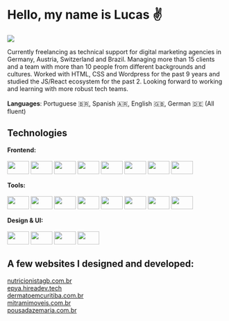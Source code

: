 <h1>Hello, my name is Lucas ✌️</h1>
<a href="https://www.linkedin.com/in/lucas-vidal-de-andrade/" target="_blank">
  <img src="https://img.shields.io/badge/LinkedIn-0077B5?style=for-the-badge&logo=linkedin&logoColor=white" />
</a>

Currently freelancing as technical support for digital marketing agencies in Germany, Austria, Switzerland and Brazil. Managing more than 15 clients and a team with more than 10 people from different backgrounds and cultures. Worked with HTML, CSS and Wordpress for the past 9 years and studied the JS/React ecosystem for the past 2. Looking forward to working and learning with more robust tech teams.<br><br>
**Languages**: Portuguese 🇧🇷, Spanish 🇦🇷, English 🇬🇧, German 🇩🇪 (All fluent)

## Technologies

<strong>Frontend:</strong><br><br>
<img src="https://cdn.jsdelivr.net/gh/devicons/devicon/icons/html5/html5-plain-wordmark.svg" height="30" width="50" />
<img src="https://cdn.jsdelivr.net/gh/devicons/devicon/icons/css3/css3-plain-wordmark.svg" height="30" width="50" />
<img src="https://cdn.jsdelivr.net/gh/devicons/devicon/icons/tailwindcss/tailwindcss-plain.svg" height="30" width="50" />
<img src="https://cdn.jsdelivr.net/gh/devicons/devicon/icons/bootstrap/bootstrap-plain-wordmark.svg" height="30" width="50" />
<img src="https://cdn.jsdelivr.net/gh/devicons/devicon/icons/javascript/javascript-plain.svg" height="30" width="50" />
<img src="https://cdn.jsdelivr.net/gh/devicons/devicon/icons/react/react-original-wordmark.svg" height="30" width="50" />
<img src="https://cdn.jsdelivr.net/gh/devicons/devicon/icons/redux/redux-original.svg" height="30" width="50" />
<img src="https://cdn.jsdelivr.net/gh/devicons/devicon/icons/wordpress/wordpress-plain-wordmark.svg" height="30" width="50" />

<strong>Tools:</strong><br><br>
<img src="https://cdn.jsdelivr.net/gh/devicons/devicon/icons/vscode/vscode-original.svg" height="30" width="50" />
<img src="https://cdn.jsdelivr.net/gh/devicons/devicon/icons/git/git-plain.svg" height="30" width="50" />
<img src="https://cdn.jsdelivr.net/gh/devicons/devicon/icons/npm/npm-original-wordmark.svg" height="30" width="50" />
<img src="https://cdn.jsdelivr.net/gh/devicons/devicon/icons/trello/trello-plain.svg" height="30" width="50" />
<img src="https://cdn.cdnlogo.com/logos/a/73/asana.svg" height="30" width="50" />
<img src="https://cdn.cdnlogo.com/logos/n/50/notion.svg" height="30" width="50" />
<img src="https://cdn.jsdelivr.net/gh/devicons/devicon/icons/github/github-original.svg" height="30" width="50" />
<img src="https://cdn.cdnlogo.com/logos/p/62/prettier.svg" height="30" width="50" />

<strong>Design & UI:</strong><br><br>
<img src="https://cdn.jsdelivr.net/gh/devicons/devicon/icons/photoshop/photoshop-plain.svg" height="30" width="50" />
<img src="https://cdn.jsdelivr.net/gh/devicons/devicon/icons/illustrator/illustrator-plain.svg" height="30" width="50" />
<img src="https://cdn.jsdelivr.net/gh/devicons/devicon/icons/xd/xd-plain.svg" height="30" width="50" />
<img src="https://cdn.jsdelivr.net/gh/devicons/devicon/icons/figma/figma-original.svg" height="30" width="50" />

## A few websites I designed and developed:
<a href="https://nutricionistagb.com.br/" target="_blank">nutricionistagb.com.br</a><br>
<a href="http://epya.hireadev.tech/" target="_blank">epya.hireadev.tech</a><br>
<a href="https://dermatoemcuritiba.com.br/" target="_blank">dermatoemcuritiba.com.br</a><br>
<a href="http://mitramimoveis.com.br/" target="_blank">mitramimoveis.com.br</a><br>
<a href="https://pousadazemaria.com.br/" target="_blank">pousadazemaria.com.br</a><br>
